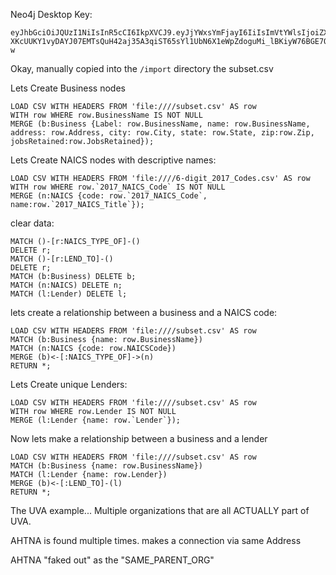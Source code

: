 Neo4j Desktop Key:

```
eyJhbGciOiJQUzI1NiIsInR5cCI6IkpXVCJ9.eyJjYWxsYmFjayI6IiIsImVtYWlsIjoiZXB1Z2hAb3BlbnNvdXJjZWNvbm5lY3Rpb25zLmNvbSIsImZvcm1hdCI6Impzb24iLCJvcmciOiJPcGVuU291cmNlIENvbm5lY3Rpb25zIiwicHViIjoibmVvNGouY29tIiwicmVnIjoiRXJpYyBQdWdoIiwic3ViIjoibmVvNGotZGVza3RvcCIsImV4cCI6MTYzMDY4NjY4NCwidmVyIjoiKiIsImlzcyI6Im5lbzRqLmNvbSIsIm5iZiI6MTU5OTE1MDY4NCwiaWF0IjoxNTk5MTUwNjg0LCJqdGkiOiIwd1l1TW1WVVIifQ.VYNWjJ2TZhyrTwYaaNA0k2Pi_dyBn3ZSe1gvtFz1gN1Q6QlL9og9F0X3B58QN6Pa6DKysJAuWjDcOLClwdwnPtCdD96MhlUxTJEWEED0mGv-XKcUUKY1vyDAYJ07EMTsQuH42aj35A3qiST65sYl1UbN6X1eWpZdoguMi_lBKiyW76BGE7OL48bTrLe8B_MpHZlmJuj0dXzfOqwyVv1HpLBh6LrOR5hzyFzuQ9wWfyHOIMsDz_00M78Op3B3AKhW2XjevmciafSBna4EBQuD7c_iN65dmTWmTz_jH0wbWtiSHCXTxJ_sPuk5EHRN7J9b4NAnbZYWlZfHv0sFhVkM-w
```




Okay, manually copied into the `/import` directory the subset.csv

Lets Create Business nodes
```
LOAD CSV WITH HEADERS FROM 'file:////subset.csv' AS row
WITH row WHERE row.BusinessName IS NOT NULL
MERGE (b:Business {Label: row.BusinessName, name: row.BusinessName, address: row.Address, city: row.City, state: row.State, zip:row.Zip, jobsRetained:row.JobsRetained});
```

Lets Create NAICS nodes with descriptive names:
```
LOAD CSV WITH HEADERS FROM 'file:////6-digit_2017_Codes.csv' AS row
WITH row WHERE row.`2017_NAICS_Code` IS NOT NULL
MERGE (n:NAICS {code: row.`2017_NAICS_Code`, name:row.`2017_NAICS_Title`});
```



clear data:
```
MATCH ()-[r:NAICS_TYPE_OF]-()
DELETE r;
MATCH ()-[r:LEND_TO]-()
DELETE r;
MATCH (b:Business) DELETE b;
MATCH (n:NAICS) DELETE n;
MATCH (l:Lender) DELETE l;

```

lets create a relationship between a business and a NAICS code:

```
LOAD CSV WITH HEADERS FROM 'file:////subset.csv' AS row
MATCH (b:Business {name: row.BusinessName})
MATCH (n:NAICS {code: row.NAICSCode})
MERGE (b)<-[:NAICS_TYPE_OF]->(n)
RETURN *;
```

Lets Create unique Lenders:
```
LOAD CSV WITH HEADERS FROM 'file:////subset.csv' AS row
WITH row WHERE row.Lender IS NOT NULL
MERGE (l:Lender {name: row.`Lender`});
```

Now lets make a relationship between a business and a lender

```
LOAD CSV WITH HEADERS FROM 'file:////subset.csv' AS row
MATCH (b:Business {name: row.BusinessName})
MATCH (l:Lender {name: row.Lender})
MERGE (b)<-[:LEND_TO]-(l)
RETURN *;
```

The UVA example...  Multiple organizations that are all ACTUALLY part of UVA.

AHTNA is found multiple times.  makes a connection via same Address

AHTNA "faked out" as the "SAME_PARENT_ORG"
